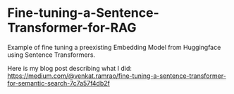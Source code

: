 # Fine-tuning-a-Sentence-Transformer-for-RAG

Example of fine tuning a preexisting Embedding Model from Huggingface using Sentence Transformers.

Here is my blog post describing what I did: https://medium.com/@venkat.ramrao/fine-tuning-a-sentence-transformer-for-semantic-search-7c7a57f4db2f
